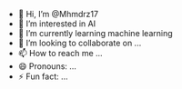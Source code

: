 - 👋 Hi, I’m @Mhmdrz17
- 👀 I’m interested in AI
- 🌱 I’m currently learning machine learning 
- 💞️ I’m looking to collaborate on ...
- 📫 How to reach me ...
- 😄 Pronouns: ...
- ⚡ Fun fact: ...

<!---
Mhmdrz17/Mhmdrz17 is a ✨ special ✨ repository because its `README.md` (this file) appears on your GitHub profile.
You can click the Preview link to take a look at your changes.
--->

